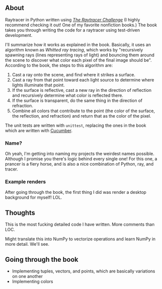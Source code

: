 ## About

Raytracer in Python written using [*The Raytracer Challenge*](http://raytracerchallenge.com/) (I highly recommend checking it out! One of my favorite nonfiction books.) The book takes you through writing the code for a raytracer using test-driven development. 

I'll summarize how it works as explained in the book. Basically, it uses an algorithm known as *Whitted ray tracing*, which works by "recursively spawning rays (lines representing rays of light) and bouncing them around the scene to discover what color each pixel of the final image should be". According to the book, the steps to this algorithm are:

1. Cast a ray onto the scene, and find where it strikes a surface.
2. Cast a ray from that point toward each light source to determine where lights illuminate that point.
3. If the surface is reflective, cast a new ray in the direction of reflection and recursively determine what color is reflected there.
4. If the surface is transparent, do the same thing in the direction of refraction.
5. Combine all colors that contribute to the point (the color of the surface, the reflection, and refraction) and return that as the color of the pixel.

The unit tests are written with `unittest`, replacing the ones in the book which are written with [Cucumber](https://cucumber.io/).

### Name?

Oh yeah, I'm getting into naming my projects the weirdest names possible. Although I promise you there's logic behind every single one! For this one, a prancer is a fiery horse, and is also a nice combination of Python, ray, and tracer.

### Example renders

After going through the book, the first thing I did was render a desktop background for myself! LOL.

## Thoughts

This is the most fucking detailed code I have written. More comments than LOC.

Might translate this into NumPy to vectorize operations and learn NumPy in more detail. We'll see.

## Going through the book

* Implementing tuples, vectors, and points, which are basically variations on one another
* Implementing colors